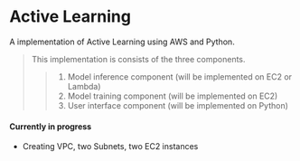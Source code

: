 # Active Learning
A implementation of Active Learning using AWS and Python. 
> This implementation is consists of the three components.   
>> 1. Model inference component (will be implemented on EC2 or Lambda)   
>> 2. Model training component (will be implemented on EC2)   
>> 3. User interface component (will be implemented on Python)


#### Currently in progress
- Creating VPC, two Subnets, two EC2 instances

